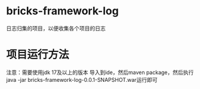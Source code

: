# bricks-framework-log
日志归集的项目，以便收集各个项目的日志

# 项目运行方法
注意：需要使用jdk 17及以上的版本
导入到ide，然后maven package，然后执行java -jar bricks-framework-log-0.0.1-SNAPSHOT.war运行即可

